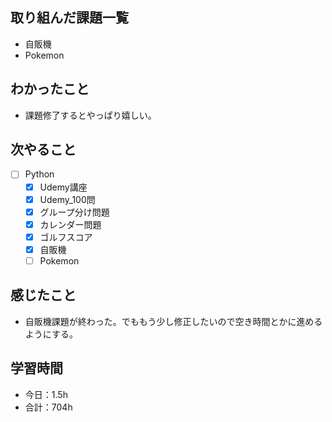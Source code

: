 ## 取り組んだ課題一覧

- 自販機
- Pokemon

## わかったこと
- 課題修了するとやっぱり嬉しい。


## 次やること

- [ ] Python
    - [x] Udemy講座
    - [x] Udemy_100問
    - [x] グループ分け問題
    - [x] カレンダー問題
    - [x] ゴルフスコア
    - [x] 自販機
    - [ ] Pokemon 

## 感じたこと
- 自販機課題が終わった。でももう少し修正したいので空き時間とかに進めるようにする。

## 学習時間

- 今日：1.5h
- 合計：704h